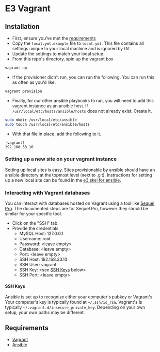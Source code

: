 # E3 Vagrant

## Installation

* First, ensure you've met the [requirements](#requirements)
* Copy the `local.yml.example` file to `local.yml`. This file contains all settings unique to your local machine and is ignored by Git.
* Update the settings to match your local setup.
* From this repo's directory, spin up the vagrant box
```bash
vagrant up
```
* If the provisioner didn't run, you can run the following. You can run this as often as you'd like.
```bash
vagrant provision
```
* Finally, for our other ansible playbooks to run, you will need to add this vagrant instance as an ansible host. If `/usr/local/etc/hosts/ansible/hosts` does not already exist. Create it.
```bash
sudo mkdir /usr/local/etc/ansible
sudo touch /usr/local/etc/ansible/hosts
```
* With that file in place, add the following to it.
```
[vagrant]
192.168.33.10
```

### Setting up a new site on your vagrant instance

Setting up local sites is easy. Sites provisionable by ansible should have an ansible directory at the topmost level (next to .git). Instructions for setting up a new local site can be found in the [e3 skel for ansible](https://github.com/elevatedthird/toolbox/tree/master/d7/skel/ansible).

### Interacting with Vagrant databases

You can interact with databases hosted on Vagrant using a tool like [Sequel Pro](http://www.sequelpro.com/). The documented steps are for Sequel Pro, however they should be similar for your specific tool.

* Click on the "SSH" tab.
* Provide the credentials:
  * MySQL Host: 127.0.0.1
  * Username: root
  * Password: \<leave empty>
  * Database: \<leave empty>
  * Port: \<leave empty>
  * SSH Host: 192.168.33.10
  * SSH User: vagrant
  * SSH Key: \<see [SSH Keys](#ssh-keys) below>
  * SSH Port: \<leave empty>

#### <a id="ssh-keys"></a> SSH Keys

Ansible is set up to recognize either your computer's pubkey or Vagrant's. Your computer's key is typically found at `~/.ssh/id_rsa`. Vagrant's is typically `~/.vagrant.d/insecure_private_key`. Depending on your own setup, your own paths may be different.

## Requirements

* [Vagrant](http://docs.vagrantup.com/v2/installation/index.html)
* [Ansible](http://docs.ansible.com/intro_installation.html#getting-ansible)
